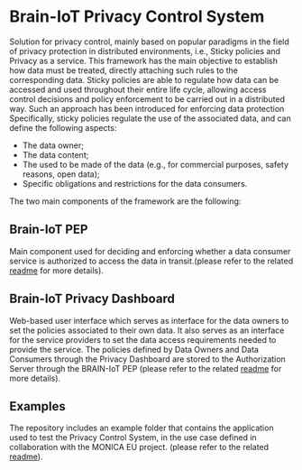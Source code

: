 # Brain-IoT Privacy Control System
Solution for privacy control, mainly based on popular paradigms in the field of privacy protection in distributed environments, i.e., Sticky policies and Privacy as a service. This framework has the main objective to establish how data must be treated, directly attaching such rules to the corresponding data. Sticky policies are able to regulate how data can be accessed and used throughout their entire life cycle, allowing access control decisions and policy enforcement to be carried out in a distributed way. Such an approach has been introduced for enforcing data protection
Specifically, sticky policies regulate the use of the associated data, and can define the following aspects:
- The data owner;
- The data content;
- The used to be made of the data (e.g., for commercial purposes, safety reasons, open data);
- Specific obligations and restrictions for the data consumers.


The two main components of the framework are the following:

## Brain-IoT PEP

Main component used for deciding and enforcing whether a data consumer service is authorized to access the data in transit.(please refer to the related [readme](https://github.com/eclipse-researchlabs/brain-iot-privacy-control-system-api) for more details).

## Brain-IoT Privacy Dashboard

Web-based user interface which serves as interface for the data owners to set the policies associated to their own data. It also serves as an interface for the service providers to set the data access requirements needed to provide the service. 
The policies defined by Data Owners and Data Consumers through the Privacy Dashboard are stored to the Authorization Server through the BRAIN-IoT PEP (please refer to the related  [readme](https://github.com/eclipse-researchlabs/brain-iot-privacy-control-dashboard) for more details).


## Examples
The repository includes an example folder that contains the application used to test the Privacy Control System, in the use case defined in collaboration with the MONICA EU project. (please refer to the related [readme](https://github.com/eclipse-researchlabs/brain-iot-privacy-control-system/tree/main/examples)).
